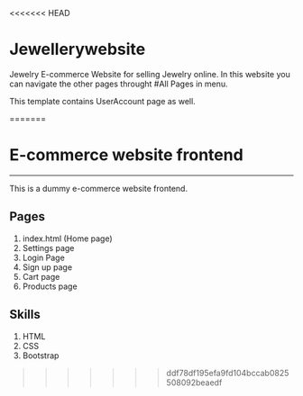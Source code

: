 <<<<<<< HEAD
# Jewellerywebsite
Jewelry E-commerce Website for selling Jewelry online.
In this website you can navigate the other pages throught #All Pages in menu.

This template contains UserAccount page as well.


=======
# E-commerce website frontend
-------------------------------

This is a dummy e-commerce website frontend.

Pages
------
1. index.html (Home page)
2. Settings page
3. Login Page
4. Sign up page
5. Cart page
6. Products page

Skills
-------
1. HTML
2. CSS
3. Bootstrap
>>>>>>> ddf78df195efa9fd104bccab0825508092beaedf
